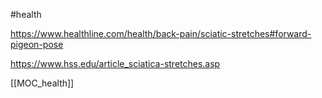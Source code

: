 #health 


https://www.healthline.com/health/back-pain/sciatic-stretches#forward-pigeon-pose

https://www.hss.edu/article_sciatica-stretches.asp

[[MOC_health]]